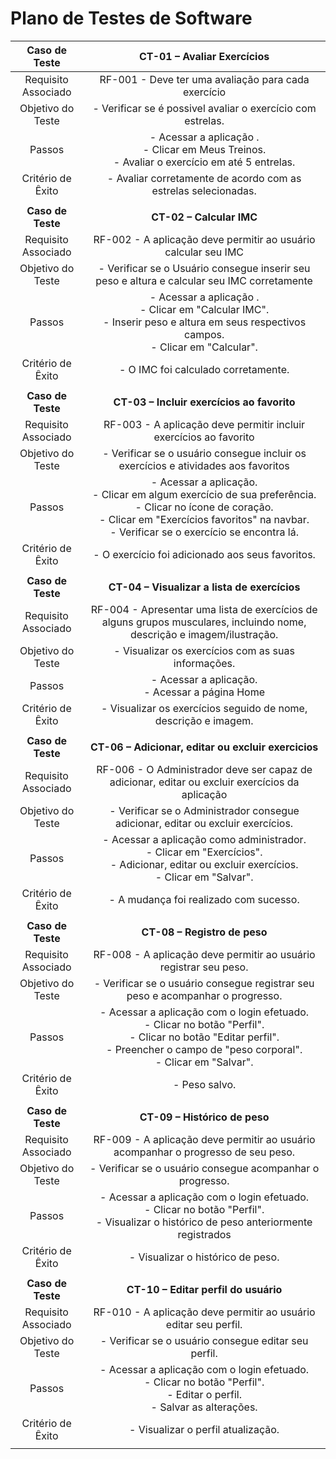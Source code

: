 # Plano de Testes de Software

| **Caso de Teste** 	| **CT-01 – Avaliar Exercícios** 	|
|:---:	|:---:	|
|	Requisito Associado 	| RF-001 -  Deve ter uma avaliação para cada exercício |
| Objetivo do Teste 	| - Verificar se é possivel avaliar o exercício com estrelas. |
| Passos 	|  - Acessar a aplicação . <br> - Clicar em Meus Treinos. <br> - Avaliar o exercício em até 5 entrelas.  <br>
|Critério de Êxito | - Avaliar corretamente de acordo com as estrelas selecionadas. |
| | | |
| **Caso de Teste** 	| **CT-02 – Calcular IMC** 	|
|	Requisito Associado 	| RF-002 -  A aplicação deve permitir ao usuário calcular seu IMC |
| Objetivo do Teste 	| - Verificar se o Usuário consegue inserir seu peso e altura e calcular seu IMC corretamente |
| Passos 	|  - Acessar a aplicação . <br> - Clicar em "Calcular IMC". <br> - Inserir peso e altura em seus respectivos campos. <br> - Clicar em "Calcular".  |
|Critério de Êxito | - O IMC foi calculado corretamente. |
| | | |
| **Caso de Teste** 	| **CT-03 – Incluir exercícios ao favorito** 	|
|	Requisito Associado 	| RF-003 -  A aplicação deve permitir incluir exercícios ao favorito |
| Objetivo do Teste 	| - Verificar se o usuário consegue incluir os exercícios e atividades aos favoritos |
| Passos 	|  - Acessar a aplicação. <br> - Clicar em algum exercício de sua preferência. <br> - Clicar no ícone de coração. <br> - Clicar em "Exercícios favoritos" na navbar.<br> - Verificar se o exercício se encontra lá.  |
|Critério de Êxito | - O exercício foi adicionado aos seus favoritos. |
| | | |
| **Caso de Teste** 	| **CT-04 – Visualizar a lista de exercícios** 	|
|	Requisito Associado 	| RF-004 -  Apresentar uma lista de exercícios de alguns grupos musculares, incluindo nome, descrição e imagem/ilustração. |
| Objetivo do Teste 	| - Visualizar os exercícios com as suas informações. |
| Passos 	|  - Acessar a aplicação. <br> - Acessar a página Home <br>  |
|Critério de Êxito | - Visualizar os exercícios seguido de nome, descrição e imagem. |
| | | |
| **Caso de Teste** 	| **CT-06 – Adicionar, editar ou excluir exercicios** 	|
|	Requisito Associado 	| RF-006 -  O Administrador deve ser capaz de adicionar, editar ou excluir exercícios da aplicação |
| Objetivo do Teste 	| - Verificar se o Administrador consegue adicionar, editar ou excluir exercícios. |
| Passos 	|  - Acessar a aplicação como administrador. <br> - Clicar em "Exercícios". <br> - Adicionar, editar ou excluir exercícios. <br> - Clicar em "Salvar". |
|Critério de Êxito | - A mudança foi realizado com sucesso. |
| | | |
| **Caso de Teste** 	| **CT-08 – Registro de peso**	|
|Requisito Associado | RF-008	- A aplicação deve permitir ao usuário registrar seu peso. |
| Objetivo do Teste 	| - Verificar se o usuário consegue registrar seu peso e acompanhar o progresso. |
| Passos 	| - Acessar a aplicação com o login efetuado. <br> - Clicar no botão "Perfil". <br> - Clicar no botão "Editar perfil". <br> - Preencher o campo de "peso corporal". <br> - Clicar em "Salvar". <br> |
|Critério de Êxito | - Peso salvo. |
| | | |
| **Caso de Teste** 	| **CT-09 – Histórico de peso**	|
|Requisito Associado | RF-009	- A aplicação deve permitir ao usuário acompanhar o progresso de seu peso. |
| Objetivo do Teste 	| - Verificar se o usuário consegue acompanhar o progresso. |
| Passos 	| - Acessar a aplicação com o login efetuado. <br> - Clicar no botão "Perfil". <br> - Visualizar o histórico de peso anteriormente registrados|
|Critério de Êxito | - Visualizar o histórico de peso. |
| | | |
| **Caso de Teste** 	| **CT-10 – Editar perfil do usuário**	|
|Requisito Associado | RF-010	- A aplicação deve permitir ao usuário editar seu perfil. |
| Objetivo do Teste 	| - Verificar se o usuário consegue editar seu perfil. |
| Passos 	| - Acessar a aplicação com o login efetuado. <br> - Clicar no botão "Perfil". <br> - Editar o perfil. <br> - Salvar as alterações.|
|Critério de Êxito | - Visualizar o perfil atualização. |
| | | |
